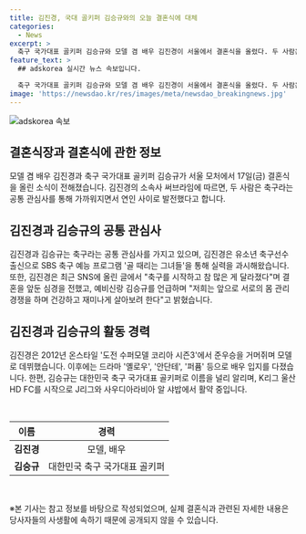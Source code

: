 ```yaml
---
title: 김진경, 국대 골키퍼 김승규와의 오늘 결혼식에 대체
categories:
  - News
excerpt: >
  축구 국가대표 골키퍼 김승규와 모델 겸 배우 김진경이 서울에서 결혼식을 올렸다. 두 사람은 축구를 공통 관심사로 공유하며 연인으로 발전했고, 김진경은 SBS 축구 프로그램에 출연하며 실력을 선보였다. 김진경은 데뷔 이후 드라마로 배우 입지를 다져왔고, 김승규는 K리그 울산 HD FC에 입단한 뒤 현재 사우디아라비아 알 샤밥에서 활약 중이다. 결혼식은 두 사람의 팬들에게 큰 관심을 끌고 있다.
feature_text: >
  ## adskorea 실시간 뉴스 속보입니다.

  축구 국가대표 골키퍼 김승규와 모델 겸 배우 김진경이 서울에서 결혼식을 올렸다. 두 사람은 축구를 공통 관심사로 공유하며 연인으로 발전했고, 김진경은 SBS 축구 프로그램에 출연하며 실력을 선보였다. 김진경은 데뷔 이후 드라마로 배우 입지를 다져왔고, 김승규는 K리그 울산 HD FC에 입단한 뒤 현재 사우디아라비아 알 샤밥에서 활약 중이다. 결혼식은 두 사람의 팬들에게 큰 관심을 끌고 있다.
image: 'https://newsdao.kr/res/images/meta/newsdao_breakingnews.jpg'
---
```


![adskorea 속보](https://newsdao.kr/res/images/meta/newsdao_breakingnews.jpg)

<h2 data-ke-size="size26">결혼식장과 결혼식에 관한 정보</h2>

<p data-ke-size="size16">모델 겸 배우 김진경과 축구 국가대표 골키퍼 김승규가 서울 모처에서 17일(금) 결혼식을 올린 소식이 전해졌습니다. 김진경의 소속사 써브라임에 따르면, 두 사람은 축구라는 공통 관심사를 통해 가까워지면서 연인 사이로 발전했다고 합니다.</p>

<h2 data-ke-size="size26">김진경과 김승규의 공통 관심사</h2>

<p data-ke-size="size16">김진경과 김승규는 축구라는 공통 관심사를 가지고 있으며, 김진경은 유소년 축구선수 출신으로 SBS 축구 예능 프로그램 '골 때리는 그녀들'을 통해 실력을 과시해왔습니다. 또한, 김진경은 최근 SNS에 올린 글에서 "축구를 시작하고 참 많은 게 달라졌다"며 결혼을 앞둔 심경을 전했고, 예비신랑 김승규를 언급하며 "저희는 앞으로 서로의 몸 관리 경쟁을 하며 건강하고 재미나게 살아보려 한다"고 밝혔습니다.</p>

<h2 data-ke-size="size26">김진경과 김승규의 활동 경력</h2>

<p data-ke-size="size16">김진경은 2012년 온스타일 '도전 수퍼모델 코리아 시즌3'에서 준우승을 거머쥐며 모델로 데뷔했습니다. 이후에는 드라마 '옐로우', '안단테', '퍼퓸' 등으로 배우 입지를 다졌습니다. 한편, 김승규는 대한민국 축구 국가대표 골키퍼로 이름을 널리 알리며, K리그 울산 HD FC를 시작으로 J리그와 사우디아라비아 알 샤밥에서 활약 중입니다.</p>

<p data-ke-size="size16">&nbsp;</p>

<table>
    <thead>
        <tr>
            <th style="text-align: center;">이름</th>
            <th style="text-align: center;">경력</th>
        </tr>
    </thead>
    <tbody>
        <tr>
            <td style="text-align: center;"><b>김진경</b></td>
            <td style="text-align: center;">모델, 배우</td>
        </tr>
        <tr>
            <td style="text-align: center;"><b>김승규</b></td>
            <td style="text-align: center;">대한민국 축구 국가대표 골키퍼</td>
        </tr>
    </tbody>
</table>

<p data-ke-size="size16">&nbsp;</p>

<p data-ke-size="size16">※본 기사는 참고 정보를 바탕으로 작성되었으며, 실제 결혼식과 관련된 자세한 내용은 당사자들의 사생활에 속하기 때문에 공개되지 않을 수 있습니다.</p>

